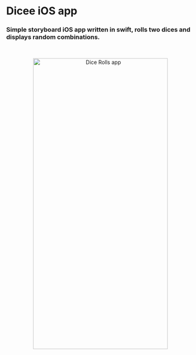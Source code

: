 # Dicee iOS app
### Simple storyboard iOS app written in swift, rolls two dices and displays random combinations. 
<br>
<p align="center">
<img src="https://i.imgur.com/vfEcEG7.png" alt="Dice Rolls app" height="780px" width="360px"/>
</p>


